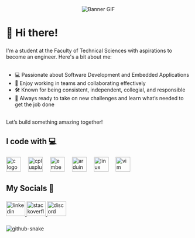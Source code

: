 <div align="center">
  <img hight="200" src="https://user-images.githubusercontent.com/74038190/225813708-98b745f2-7d22-48cf-9150-083f1b00d6c9.gif" alt="Banner GIF">
</div>

###

<h1 align="left">👋 Hi there!</h1>

###

<p align="left">
  I'm a student at the Faculty of Technical Sciences with aspirations to become an engineer. Here's a bit about me:<br><br>
  <ul>
    <li>💻 Passionate about Software Development and Embedded Applications</li>
    <li>🤝 Enjoy working in teams and collaborating effectively</li>
    <li>🛠️ Known for being consistent, independent, collegial, and responsible</li>
    <li>🚀 Always ready to take on new challenges and learn what’s needed to get the job done</li>
  </ul><br>
  Let’s build something amazing together!
</p>

###

<h2 align="left">I code with 💻</h2>

###

<div align="left">
  <img src="https://cdn.jsdelivr.net/gh/devicons/devicon/icons/c/c-original.svg" height="40" alt="c logo"  />
  <img width="12" />
  <img src="https://cdn.jsdelivr.net/gh/devicons/devicon/icons/cplusplus/cplusplus-original.svg" height="40" alt="cplusplus logo"  />
  <img width="12" />
  <img src="https://cdn.jsdelivr.net/gh/devicons/devicon/icons/embeddedc/embeddedc-original.svg" height="40" alt="embeddedc logo"  />
  <img width="12" />
  <img src="https://cdn.jsdelivr.net/gh/devicons/devicon/icons/arduino/arduino-original.svg" height="40" alt="arduino logo"  />
  <img width="12" />
  <img src="https://cdn.jsdelivr.net/gh/devicons/devicon/icons/linux/linux-original.svg" height="40" alt="linux logo"  />
  <img width="12" />
  <img src="https://cdn.jsdelivr.net/gh/devicons/devicon/icons/vim/vim-original.svg" height="40" alt="vim logo"  />
</div>

###

<h2 align="left">My Socials 🔗</h2>

###

<div align="left">
  <a href="https://www.linkedin.com/in/vgalovic/" target="_blank">
    <img src="https://raw.githubusercontent.com/maurodesouza/profile-readme-generator/master/src/assets/icons/social/linkedin/default.svg" width="52" height="40" alt="linkedin logo"  />
  </a>
  <a href="https://stackoverflow.com/users/8706962/vgalovic" target="_blank">
    <img src="https://raw.githubusercontent.com/maurodesouza/profile-readme-generator/master/src/assets/icons/social/stackoverflow/default.svg" width="52" height="40" alt="stackoverflow logo"  />
  </a>
  <a href="https://discord.com/users/lordgrim6272" target="_blank">
    <img src="https://raw.githubusercontent.com/maurodesouza/profile-readme-generator/master/src/assets/icons/social/discord/default.svg" width="52" height="40" alt="discord logo"  />
  </a>
</div>

###

<picture>
  <source media="(prefers-color-scheme: dark)" srcset="https://raw.githubusercontent.com/vgalovic/vgaolvic/refs/heads/output/github-snake-dark.svg" />
  <source media="(prefers-color-scheme: light)" srcset="https://raw.githubusercontent.com/vgalovic/vgaolvic/refs/heads/output/github-snake.svg" />
  <img alt="github-snake" src="https://raw.githubusercontent.com/vgalovic/vgaolvic/refs/heads/output/github-snake.svg" />
</picture>
